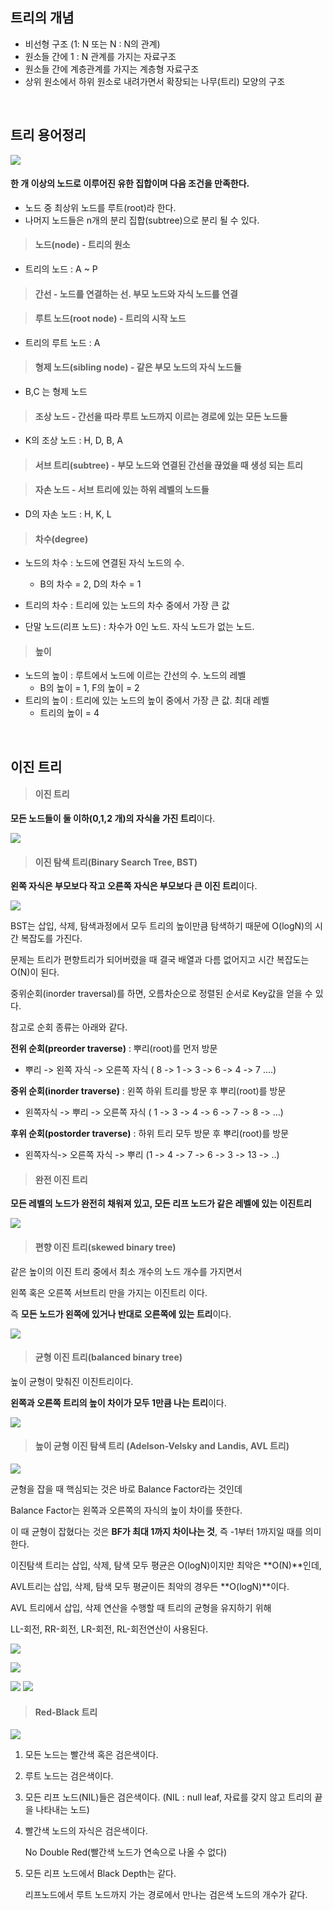 ## 트리의 개념

- 비선형 구조 (1: N 또는 N : N의 관계) 
- 원소들 간에 1 : N 관계를 가지는 자료구조
- 원소들 간에 계층관계를 가지는 계층형 자료구조
- 상위 원소에서 하위 원소로 내려가면서 확장되는 나무(트리) 모양의 구조

<br/>

##  트리 용어정리

![](https://media.geeksforgeeks.org/wp-content/uploads/20221124153129/Treedatastructure.png)

#### **한 개 이상의 노드로 이루어진 유한 집합이며 다음 조건을 만족한다.**

- 노드 중 최상위 노드를 루트(root)라 한다.
- 나머지 노드들은 n개의 분리 집합(subtree)으로 분리 될 수 있다. 

> #### 노드(node) - 트리의 원소

- 트리의 노드 : A ~ P

> #### 간선 - 노드를 연결하는 선. 부모 노드와 자식 노드를 연결

> #### 루트 노드(root node) - 트리의 시작 노드

- 트리의 루트 노드 : A

> #### 형제 노드(sibling node) - 같은 부모 노드의 자식 노드들

- B,C 는 형제 노드

> #### 조상 노드 - 간선을 따라 루트 노드까지 이르는 경로에 있는 모든 노드들

- K의 조상 노드 : H, D, B, A

> #### 서브 트리(subtree) - 부모 노드와 연결된 간선을 끊었을 때 생성 되는 트리

> #### 자손 노드 - 서브 트리에 있는 하위 레벨의 노드들

- D의 자손 노드 : H, K, L

> #### 차수(degree)

- 노드의 차수 : 노드에 연결된 자식 노드의 수.
  - B의 차수 = 2, D의 차수 = 1

- 트리의 차수 : 트리에 있는 노드의 차수 중에서 가장 큰 값
- 단말 노드(리프 노드) : 차수가 0인 노드. 자식 노드가 없는 노드.

> #### 높이

- 노드의 높이 : 루트에서 노드에 이르는 간선의 수. 노드의 레벨
  - B의 높이 = 1, F의 높이 = 2
- 트리의 높이 : 트리에 있는 노드의 높이 중에서 가장 큰 값. 최대 레벨
  - 트리의 높이 = 4

<br/>

## 이진 트리

> #### 이진 트리

**모든 노드들이 둘 이하(0,1,2 개)의 자식을 가진 트리**이다.

![](https://velog.velcdn.com/images/dlgosla/post/0faeb483-bc6f-4a83-93fc-dad54ffeed7a/image.png)

> #### 이진 탐색 트리(Binary Search Tree, BST)

**왼쪽 자식은 부모보다 작고 오른쪽 자식은 부모보다 큰 이진 트리**이다.

![](https://velog.velcdn.com/images/dlgosla/post/55da2b0a-a375-4898-9120-1ec935e45f6b/image.png)

BST는 삽입, 삭제, 탐색과정에서 모두 트리의 높이만큼 탐색하기 때문에 O(logN)의 시간 복잡도를 가진다.

문제는 트리가 편향트리가 되어버렸을 때 결국 배열과 다름 없어지고 시간 복잡도는 O(N)이 된다.

중위순회(inorder traversal)를 하면, 오름차순으로 정렬된 순서로 Key값을 얻을 수 있다.

참고로 순회 종류는 아래와 같다.

 **전위 순회(preorder traverse)** : 뿌리(root)를 먼저 방문

- 뿌리 -> 왼쪽 자식 -> 오른쪽 자식
  ( 8 -> 1 -> 3 -> 6 -> 4 -> 7 ....)

**중위 순회(inorder traverse)** : 왼쪽 하위 트리를 방문 후 뿌리(root)를 방문

- 왼쪽자식 -> 뿌리 -> 오른쪽 자식
  ( 1 -> 3 -> 4 -> 6 -> 7 -> 8 -> ...)

**후위 순회(postorder traverse)** : 하위 트리 모두 방문 후 뿌리(root)를 방문

- 왼쪽자식-> 오른쪽 자식 -> 뿌리
  (1 -> 4 -> 7 -> 6 -> 3 -> 13 -> ..)


> #### 완전 이진 트리
**모든 레벨의 노드가 완전히 채워져 있고, 모든 리프 노드가 같은 레벨에 있는 이진트리**

![](https://velog.velcdn.com/images/dlgosla/post/a1cf3edc-11ba-4753-8915-92ed281d217f/image.png)

> #### 편향 이진 트리(skewed binary tree)

같은 높이의 이진 트리 중에서 최소 개수의 노드 개수를 가지면서

왼쪽 혹은 오른쪽 서브트리 만을 가지는 이진트리 이다.

즉 **모든 노드가 왼쪽에 있거나 반대로 오른쪽에 있는 트리**이다.

![](https://velog.velcdn.com/images/dlgosla/post/25081d19-cb52-474b-938e-3b68ccec1ecd/image.png)

> #### 균형 이진 트리(balanced binary tree)

높이 균형이 맞춰진 이진트리이다.

**왼쪽과 오른쪽 트리의 높이 차이가 모두 1만큼 나는 트리**이다.

![](https://velog.velcdn.com/images/dlgosla/post/3c46257d-5882-45f8-abdc-d560d9c7b0d2/image.png)

> #### 높이 균형 이진 탐색 트리 (Adelson-Velsky and Landis, AVL 트리)

![](https://velog.velcdn.com/images/dlgosla/post/781dac3d-c6de-4a28-85c8-c8968cf90933/image.png)

균형을 잡을 때 핵심되는 것은 바로 Balance Factor라는 것인데

Balance Factor는 왼쪽과 오른쪽의 자식의 높이 차이를 뜻한다.

이 때 균형이 잡혔다는 것은 **BF가 최대 1까지 차이나는 것**, 즉 -1부터 1까지일 때를 의미한다.



이진탐색 트리는 삽입, 삭제, 탐색 모두 평균은 O(logN)이지만 최악은 **O(N)**인데,

AVL트리는 삽입, 삭제, 탐색 모두 평균이든 최악의 경우든 **O(logN)**이다.



AVL 트리에서 삽입, 삭제 연산을 수행할 때 트리의 균형을 유지하기 위해

LL-회전, RR-회전, LR-회전, RL-회전연산이 사용된다.

![](https://oopy.lazyrockets.com/api/v2/notion/image?src=https%3A%2F%2Fs3-us-west-2.amazonaws.com%2Fsecure.notion-static.com%2F40606ff5-6e87-4349-a569-92bcaf582c93%2F%E1%84%89%E1%85%B3%E1%84%8F%E1%85%B3%E1%84%85%E1%85%B5%E1%86%AB%E1%84%89%E1%85%A3%E1%86%BA_2022-05-24_%E1%84%8B%E1%85%A9%E1%84%92%E1%85%AE_3.13.23.png&blockId=155c65bd-4341-4303-9cab-179395e4c5e8)

![](https://oopy.lazyrockets.com/api/v2/notion/image?src=https%3A%2F%2Fs3-us-west-2.amazonaws.com%2Fsecure.notion-static.com%2F0a075c48-12ec-4079-a3d5-4b35c67dffef%2F%E1%84%89%E1%85%B3%E1%84%8F%E1%85%B3%E1%84%85%E1%85%B5%E1%86%AB%E1%84%89%E1%85%A3%E1%86%BA_2022-05-24_%E1%84%8B%E1%85%A9%E1%84%92%E1%85%AE_3.13.41.png&blockId=e8147d78-19f6-435a-98e0-3478ffa787c9)

![](https://oopy.lazyrockets.com/api/v2/notion/image?src=https%3A%2F%2Fs3-us-west-2.amazonaws.com%2Fsecure.notion-static.com%2F403af98d-adcc-402e-b91a-3288c87dbc76%2F%E1%84%89%E1%85%B3%E1%84%8F%E1%85%B3%E1%84%85%E1%85%B5%E1%86%AB%E1%84%89%E1%85%A3%E1%86%BA_2022-05-24_%E1%84%8B%E1%85%A9%E1%84%92%E1%85%AE_3.13.50.png&blockId=38cbcda6-0fd3-4fe1-bed1-a65904cf8723)
![](https://oopy.lazyrockets.com/api/v2/notion/image?src=https%3A%2F%2Fs3-us-west-2.amazonaws.com%2Fsecure.notion-static.com%2Fce32da22-e0d3-42e4-8656-acf3926022fe%2F%E1%84%89%E1%85%B3%E1%84%8F%E1%85%B3%E1%84%85%E1%85%B5%E1%86%AB%E1%84%89%E1%85%A3%E1%86%BA_2022-05-24_%E1%84%8B%E1%85%A9%E1%84%92%E1%85%AE_3.14.01.png&blockId=fd63df1b-0f2e-46b9-9159-1ea5b4d6de1f)

> #### Red-Black 트리

![](https://velog.velcdn.com/images/dlgosla/post/45995d9f-715c-4943-a4a5-7532e7541e0c/image.png)

1. 모든 노드는 빨간색 혹은 검은색이다.
2. 루트 노드는 검은색이다.
3. 모든 리프 노드(NIL)들은 검은색이다. (NIL : null leaf, 자료를 갖지 않고 트리의 끝을 나타내는 노드)
4. 빨간색 노드의 자식은 검은색이다.  

   No Double Red(빨간색 노드가 연속으로 나올 수 없다)

5. 모든 리프 노드에서 Black Depth는 같다.

   리프노드에서 루트 노드까지 가는 경로에서 만나는 검은색 노드의 개수가 같다.
